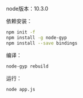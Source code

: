 node版本：10.3.0

依赖安装：

```bash
npm init -f
npm install -g node-gyp
npm install --save bindings
```

编译：

```bash
node-gyp rebuild
```

运行：

```bash
node app.js
```
